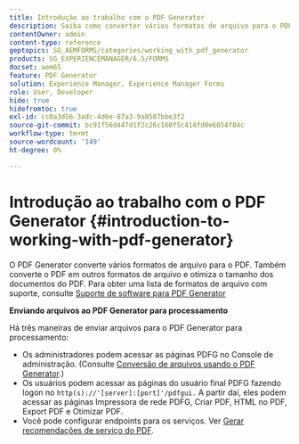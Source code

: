 ```yaml
---
title: Introdução ao trabalho com o PDF Generator
description: Saiba como converter vários formatos de arquivo para o PDF. Também converte o PDF em outros formatos de arquivo e otimiza o tamanho dos documentos do PDF.
contentOwner: admin
content-type: reference
geptopics: SG_AEMFORMS/categories/working_with_pdf_generator
products: SG_EXPERIENCEMANAGER/6.5/FORMS
docset: aem65
feature: PDF Generator
solution: Experience Manager, Experience Manager Forms
role: User, Developer
hide: true
hidefromtoc: true
exl-id: cc0a3d56-3adc-4d6e-87a3-9a8587bbe3f2
source-git-commit: bc91f56d447d1f2c26c160f5c414fd0e6054f84c
workflow-type: tm+mt
source-wordcount: '149'
ht-degree: 0%

---
```


# Introdução ao trabalho com o PDF Generator {#introduction-to-working-with-pdf-generator}

O PDF Generator converte vários formatos de arquivo para o PDF. Também converte o PDF em outros formatos de arquivo e otimiza o tamanho dos documentos do PDF. Para obter uma lista de formatos de arquivo com suporte, consulte [Suporte de software para PDF Generator](/help/sites-deploying/technical-requirements.md)

**Enviando arquivos ao PDF Generator para processamento**

Há três maneiras de enviar arquivos para o PDF Generator para processamento:

* Os administradores podem acessar as páginas PDFG no Console de administração. (Consulte [Conversão de arquivos usando o PDF Generator](/help/forms/using/admin-help/converting-files-using-pdf-generator.md).)
* Os usuários podem acessar as páginas do usuário final PDFG fazendo logon no `http(s)://'[server]:[port]'/pdfgui.` A partir daí, eles podem acessar as páginas Impressora de rede PDFG, Criar PDF, HTML no PDF, Export PDF e Otimizar PDF.
* Você pode configurar endpoints para os serviços. Ver <!--Fix broken link to Managing Endpoints --> [Gerar recomendações de serviço do PDF](configuring-watched-folder-endpoints.md#generate-pdf-service-recommendations).
